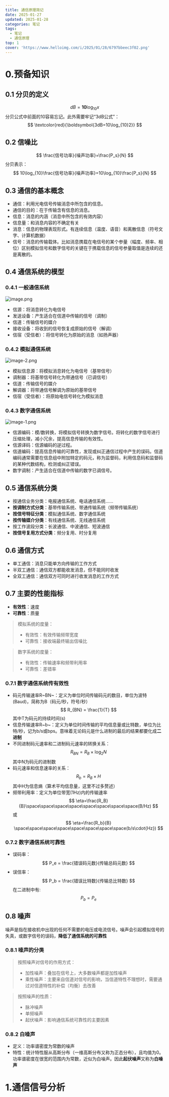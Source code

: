 ```yaml
---
title: 通信原理简记
date: 2025-01-27
updated: 2025-01-28
categories: 笔记
tags:
  - 笔记
  - 通信原理
top: 1
cover: 'https://www.helloimg.com/i/2025/01/28/6797bbeec3f02.png'
---
```


# 0.预备知识
## 0.1 分贝的定义
$$
dB=\boldsymbol{10}\log_{10}x
$$
分贝公式中前面的10容易忘记。此外需要牢记“3dB公式”： 
$$
\textcolor{red}{\boldsymbol{3dB=10\log_{10}2}}
$$
## 0.2 信噪比
$$
\frac{信号功率}{噪声功率}=\frac{P_s}{N}
$$
分贝表示：
$$
10\log_{10}\frac{信号功率}{噪声功率}=10\log_{10}\frac{P_s}{N}
$$

## 0.3 通信的基本概念
- 通信：利用光电信号传输消息中所包含的信息。
- 通信的目的：在于传输含有信息的消息。
- 信息：消息的内涵（消息中所包含的有效内容）
- 信息量：和消息内容的不确定有关
- 消息：信息的物理表现形式。有连续信息（温度、语音）和离散信息（符号文字、计算机数据）
- 信号：消息的传输载体。比如消息携载在电信号的某个参量（幅度、频率、相位）区别模拟信号和数字信号的关键在于携载信息的信号参量取值是连续的还是离散的。



## 0.4 通信系统的模型
### 0.4.1 一般通信系统
![image.png](https://www.helloimg.com/i/2025/01/28/6797bbeec3f02.png)
- 信源：将消息转化为电信号
- 发送设备：产生适合在信道中传输的信号（调制）
- 信道：传输信号的媒介
- 接收设备：将收到的信号恢复成原始的信号（解调）
- 信宿（受信者）：将信号转化为原始的消息（如扬声器）
### 0.4.2 模拟通信系统
![image-2.png](https://www.helloimg.com/i/2025/01/28/6797bbeee4f5a.png)
- 模拟信息源：将模拟消息转化为电信号（基带信号）
- 调制器：将基带信号转化为带通信号（已调信号）
- 信道：传输信号的媒介
- 解调器：将带通信号解调为原始的基带信号
- 信宿（受信者）：将原始电信号转化为模拟消息
### 0.4.3 数字通信系统
![image-1.png](https://www.helloimg.com/i/2025/01/28/6797bbeed25fb.png)
- 信源编码：模/数转换，将模拟信号转换为数字信号。将转化的数字信号进行压缩处理，减小冗余，提高信息传输的有效性。
- 信源译码：信源编码的逆过程。
- 信道编码：提高信息传输的可靠性，发现或纠正通信过程中产生的误码。信道编码通常需要在信息组中附加特定的码元，称为监督码，利用信息码和监督码的某种代数结构，检测或纠正错误。
- 数字调制：产生适合在信道中传输的数字已调信号。

## 0.5 通信系统分类
- 按通信业务分类：电报通信系统、电话通信系统……
- **按调制方式分类**：基带传输系统、带通传输系统（频带传输系统）
- **按信号特征分类**：模拟通信系统、数字通信系统
- **按传输媒介分类**：有线通信系统、无线通信系统
- 按工作波段分类：长波通信、中波通信、短波通信
- **按信号复用方式分类**：频分复用、时分复用
## 0.6 通信方式
- 单工通信：消息只能单方向传输的工作方式
- 半双工通信：通信双方都能收发消息，但不能同时收发
- 全双工通信：通信双方可同时进行收发消息的工作方式

## 0.7 主要的性能指标
- **有效性**：速度
- **可靠性**：质量
> 模拟系统的度量：
> - 有效性：有效传输频带宽度
> - 可靠性：接收端最终输出信噪比

> 数字系统的度量：
> - 有效性：传输速率和频带利用率
> - 可靠性：差错率

### 0.7.1 数字通信系统传有效性
- 码元传输速率R~BN~：定义为单位时间传输码元的数目，单位为波特(Baud)，简称为B（码元/秒，符号/秒）
$$
R_{BN} = \frac{1}{T}
$$
其中T为码元的持续时间(s)
- 信息传输速率R~b~：定义为单位时间传输的平均信息量或比特数，单位为比特/秒，记为b/s或bps。意味着无论码元是什么进制的最后的结果都要化成**二进制**
- 不同进制码元速率和二进制码元速率的转换关系：
$$
R_{BN} = R_B \times \log_2N
$$
其中N为码元的进制数
- 码元速率和信息速率的关系：
$$
R_b = R_B \times H
$$
其中H为信息熵（算术平均信息量，这里不过多赘述）
- 频带利用率：定义为单位带宽(1Hz)内的传输速率
$$
\eta=\frac{R_B}{B}\space\space\space\space\space\space\space\space(B/Hz)
$$
或
$$
\eta=\frac{R_b}{B}
\space\space\space\space\space\space\space\space(b/s\cdot{Hz})
$$
### 0.7.2 数字通信系统可靠性
- 误码率：
$$
P_e = \frac{错误码元数}{传输总码元数}
$$
- 误信率：
$$
P_b = \frac{错误比特数}{传输总比特数}
$$
在二进制中有:
$$
P_b = P_e
$$

## 0.8 噪声
噪声是指在接收机中出现的任何不需要的电压或电流信号。噪声会引起模拟信号的失真，或数字信号的误码，**降低了通信系统的可靠性**
### 0.8.1 噪声的分类
> 按照噪声对信号的作用方式：
> - 加性噪声：叠加在信号上，大多数噪声都是加性噪声
> - 乘性噪声：主要来自信道对信号的影响，当信道特性不理想时，需要通过对信道特性的补偿（均衡）去改善

> 按照噪声的性质：
> - 脉冲噪声
> - 单频噪声
> - 起伏噪声：影响通信系统可靠性的主要因素

### 0.8.2 白噪声
- 定义：功率谱密度为常数的噪声
- 特性：统计特性服从高斯分布（一维高斯分布又称为正态分布），且均值为0。功率谱密度在很宽的范围内为常数，近似为白噪声。因此**起伏噪声**又称为**白噪声**

# 1.通信信号分析